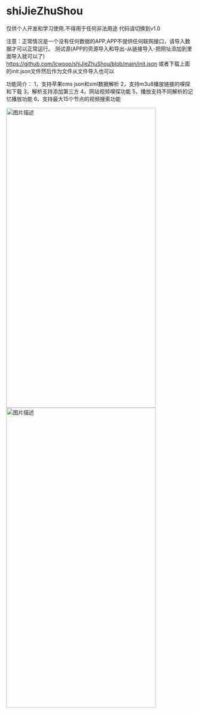 # shiJieZhuShou
仅供个人开发和学习使用.不得用于任何非法用途 代码请切换到v1.0

注意：正常情况是一个没有任何数据的APP,APP不提供任何联网接口，请导入数据才可以正常运行。
测试源(APP的资源导入和导出-从链接导入-把网址添加到里面导入就可以了)
https://github.com/lcwooo/shiJieZhuShou/blob/main/init.json
或者下载上面的init.json文件然后作为文件从文件导入也可以

功能简介：
1，支持苹果cms json和xml数据解析
2，支持m3u8播放链接的嗅探和下载
3，解析支持添加第三方
4，网站视频嗅探功能
5，播放支持不同解析的记忆播放功能
6，支持最大15个节点的视频搜索功能



<img src="https://github.com/lcwooo/shiJieZhuShou/assets/16715898/41b4b4af-d9b6-4f1a-89fa-8b6384810417" alt="图片描述" width="400" height="800"><img src="https://github-production-user-asset-6210df.s3.amazonaws.com/16715898/264326300-e9b7f875-52b3-44ab-aa34-b38364b8e5d8.jpg" alt="图片描述" width="400" height="800">
